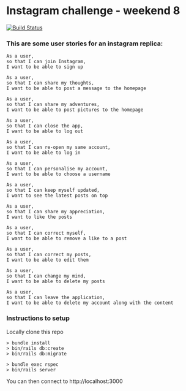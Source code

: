 # Instagram challenge - weekend 8

[![Build Status](https://travis-ci.org/Debora38/instagram-challenge.svg?branch=master)](https://travis-ci.org/Debora38/instagram-challenge)

### This are some user stories for an instagram replica:

```
As a user,
so that I can join Instagram,
I want to be able to sign up

As a user,
so that I can share my thoughts,
I want to be able to post a message to the homepage

As a user,
so that I can share my adventures,
I want to be able to post pictures to the homepage

As a user,
so that I can close the app,
I want to be able to log out

As a user,
so that I can re-open my same account,
I want to be able to log in

As a user,
so that I can personalise my account,
I want to be able to choose a username

As a user,
so that I can keep myself updated,
I want to see the latest posts on top

As a user,
so that I can share my appreciation,
I want to like the posts

As a user,
so that I can correct myself,
I want to be able to remove a like to a post

As a user,
so that I can correct my posts,
I want to be able to edit them

As a user,
so that I can change my mind,
I want to be able to delete my posts

As a user,
so that I can leave the application,
I want to be able to delete my account along with the content
```

### Instructions to setup

Locally clone this repo
```
> bundle install
> bin/rails db:create
> bin/rails db:migrate

> bundle exec rspec
> bin/rails server
```
You can then connect to http://localhost:3000
